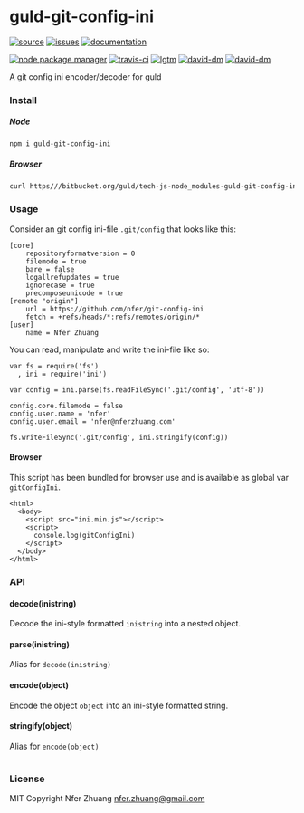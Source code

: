 # guld-git-config-ini

[![source](https://img.shields.io/badge/source-bitbucket-blue.svg)](https://bitbucket.org/guld/tech-js-node_modules-guld-git-config-ini) [![issues](https://img.shields.io/badge/issues-bitbucket-yellow.svg)](https://bitbucket.org/guld/tech-js-node_modules-guld-git-config-ini/issues) [![documentation](https://img.shields.io/badge/docs-guld.tech-green.svg)](https://guld.tech/lib/guld-git-config-ini.html)

[![node package manager](https://img.shields.io/npm/v/guld-git-config-ini.svg)](https://www.npmjs.com/package/guld-git-config-ini) [![travis-ci](https://travis-ci.org/guldcoin/tech-js-node_modules-guld-git-config-ini.svg)](https://travis-ci.org/guldcoin/tech-js-node_modules-guld-git-config-ini?branch=guld) [![lgtm](https://img.shields.io/lgtm/grade/javascript/b/guld/tech-js-node_modules-guld-git-config-ini.svg?logo=lgtm&logoWidth=18)](https://lgtm.com/projects/b/guld/tech-js-node_modules-guld-git-config-ini/context:javascript) [![david-dm](https://david-dm.org/guldcoin/tech-js-node_modules-guld-git-config-ini/status.svg)](https://david-dm.org/guldcoin/tech-js-node_modules-guld-git-config-ini) [![david-dm](https://david-dm.org/guldcoin/tech-js-node_modules-guld-git-config-ini/dev-status.svg)](https://david-dm.org/guldcoin/tech-js-node_modules-guld-git-config-ini?type=dev)

A git config ini encoder/decoder for guld

### Install

##### Node

```sh
npm i guld-git-config-ini
```

##### Browser

```sh
curl https///bitbucket.org/guld/tech-js-node_modules-guld-git-config-ini/raw/guld/ini.min.js -o ini.min.js
```

### Usage

Consider an git config ini-file `.git/config` that looks like this:

    [core]
        repositoryformatversion = 0
        filemode = true
        bare = false
        logallrefupdates = true
        ignorecase = true
        precomposeunicode = true
    [remote "origin"]
        url = https://github.com/nfer/git-config-ini
        fetch = +refs/heads/*:refs/remotes/origin/*
    [user]
        name = Nfer Zhuang

You can read, manipulate and write the ini-file like so:

    var fs = require('fs')
      , ini = require('ini')

    var config = ini.parse(fs.readFileSync('.git/config', 'utf-8'))

    config.core.filemode = false
    config.user.name = 'nfer'
    config.user.email = 'nfer@nferzhuang.com'

    fs.writeFileSync('.git/config', ini.stringify(config))

#### Browser

This script has been bundled for browser use and is available as global var `gitConfigIni`.

```
<html>
  <body>
    <script src="ini.min.js"></script>
    <script>
      console.log(gitConfigIni)
    </script>
  </body>
</html>
```

### API

#### decode(inistring)

Decode the ini-style formatted `inistring` into a nested object.

#### parse(inistring)

Alias for `decode(inistring)`

#### encode(object)

Encode the object `object` into an ini-style formatted string.

#### stringify(object)

Alias for `encode(object)`

#
### License

MIT Copyright Nfer Zhuang <nfer.zhuang@gmail.com>

